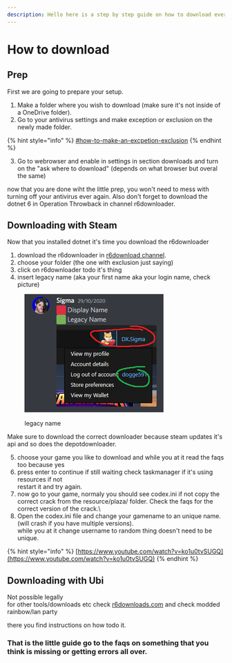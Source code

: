 ```yaml
---
description: Hello here is a step by step guide on how to download everthing the right way
---
```


# How to download

## Prep

First we are going to prepare your setup.

1. Make a folder where you wish to download (make sure it's not inside of a OneDrive folder).
2. Go to your antivirus settings and make exception or exclusion on the newly made folder.

{% hint style="info" %}
[#how-to-make-an-excpetion-exclusion](faq/antivirus.md#how-to-make-an-excpetion-exclusion "mention")
{% endhint %}

3. Go to webrowser and enable in settings in section downloads and turn on the "ask where to download" (depends on what browser but overal the same)

now that you are done wiht the little prep, you won't need to mess with turning off your antivirus ever again. Also don't forget to download the dotnet 6 in Operation Throwback in channel r6downloader.

## Downloading with Steam

Now that you installed dotnet it's time you download the r6downloader

1. download the r6downloader in [r6download channel](https://discord.com/channels/1092820800203141130/1092833532981809293).
2. choose your folder (the one with exclusion just saying)
3. click on r6downloader todo it's thing
4. insert legacy name (aka your first name aka your login name, check picture)

<figure><img src=".gitbook/assets/unknown.png" alt=""><figcaption><p>legacy name</p></figcaption></figure>

Make sure to download the correct downloader because steam updates it's api and so does the depotdownloader.

5. choose your game you like to download and while you at it read the faqs too because yes
6. press enter to continue if still waiting check taskmanager if it's using resources if not\
   restart it and try again.
7. now go to your game, normaly you should see codex.ini if not copy the correct crack from the resource/plaza/ folder. Check the faqs for the correct version of the crack.\\
8. Open the codex.ini file and change your gamename to an unique name. (will crash if you have multiple versions).\
   while you at it change username to random thing doesn't need to be unique.

{% hint style="info" %}
[https://www.youtube.com/watch?v=ko1u0tvSUGQ](https://www.youtube.com/watch?v=ko1u0tvSUGQ)
{% endhint %}

## Downloading with Ubi

Not possible legally\
for other tools/downloads etc check [r6downloads.com](https://r6downloads.com/discord) and check modded rainbow/lan party

there you find instructions on how todo it.

### That is the little guide go to the faqs on something that you think is missing or getting errors all over.
